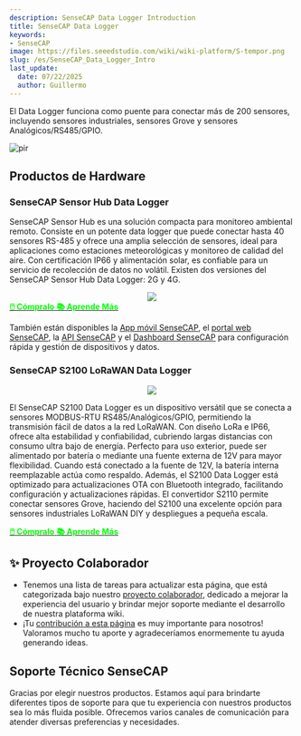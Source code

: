 ```yaml
---
description: SenseCAP Data Logger Introduction
title: SenseCAP Data Logger 
keywords:
- SenseCAP
image: https://files.seeedstudio.com/wiki/wiki-platform/S-tempor.png
slug: /es/SenseCAP_Data_Logger_Intro
last_update:
  date: 07/22/2025
  author: Guillermo
---
```


El Data Logger funciona como puente para conectar más de 200 sensores, incluyendo sensores industriales, sensores Grove y sensores Analógicos/RS485/GPIO.

<p style={{textAlign: 'center'}}><img src="https://sensecap-solution-upload.cdn.seeed.cn/cc/2022/09/8939fbb3c723aea6c946d42bd464ee32-1.png?x-oss-process=image%2Fformat,webp" alt="pir" width={1000} height="auto" /></p>

## Productos de Hardware

### SenseCAP Sensor Hub Data Logger

SenseCAP Sensor Hub es una solución compacta para monitoreo ambiental remoto. Consiste en un potente data logger que puede conectar hasta 40 sensores RS-485 y ofrece una amplia selección de sensores, ideal para aplicaciones como estaciones meteorológicas y monitoreo de calidad del aire. Con certificación IP66 y alimentación solar, es confiable para un servicio de recolección de datos no volátil. Existen dos versiones del SenseCAP Sensor Hub Data Logger: 2G y 4G.

<div align="center"><img width="{800}" src="https://files.seeedstudio.com/wiki/SenseCAP/introduction/hub.png"/></div>

<div class="get_one_now_container" style={{textAlign: 'center'}}>
    <a class="get_one_now_item" href="https://www.seeedstudio.com/SenseCAP-Sensor-Hub-4G-Data-Logger-with-builtin-battery-p-4852.html"><strong><span><font color={'FFFFFF'} size={"4"}> 🖱️ Cómpralo</font></span></strong>
    </a>
    <a class="get_one_now_item" href="https://wiki.seeedstudio.com/Sensor/SenseCAP/SenseCAP_Data_Logger/SenseCAP-Sensor-Hub-Data-Logger/" ><strong><span><font color={'FFFFFF'} size={"4"}> 📚 Aprende Más</font></span></strong>
    </a>
</div>

También están disponibles la [App móvil SenseCAP](https://solution.seeedstudio.com/product/software-cloud-sensecap-app/), el [portal web SenseCAP](https://solution.seeedstudio.com/product/software-cloud-sensecap-portal/), la [API SenseCAP](https://sensecap-docs.seeed.cc/introduction.html) y el [Dashboard SenseCAP](https://solution.seeedstudio.com/product/software-cloud-sensecap-dashboard/) para configuración rápida y gestión de dispositivos y datos.

### SenseCAP S2100 LoRaWAN Data Logger

<div align="center"><img width="{800}" src="https://files.seeedstudio.com/wiki/SenseCAP/introduction/log.png"/></div>

El SenseCAP S2100 Data Logger es un dispositivo versátil que se conecta a sensores MODBUS-RTU RS485/Analógicos/GPIO, permitiendo la transmisión fácil de datos a la red LoRaWAN. Con diseño LoRa e IP66, ofrece alta estabilidad y confiabilidad, cubriendo largas distancias con consumo ultra bajo de energía. Perfecto para uso exterior, puede ser alimentado por batería o mediante una fuente externa de 12V para mayor flexibilidad. Cuando está conectado a la fuente de 12V, la batería interna reemplazable actúa como respaldo. Además, el S2100 Data Logger está optimizado para actualizaciones OTA con Bluetooth integrado, facilitando configuración y actualizaciones rápidas. El convertidor S2110 permite conectar sensores Grove, haciendo del S2100 una excelente opción para sensores industriales LoRaWAN DIY y despliegues a pequeña escala.

<div class="get_one_now_container" style={{textAlign: 'center'}}>
    <a class="get_one_now_item" href="https://www.seeedstudio.com/SenseCAP-S2100-LoRaWAN-Data-Logger-p-5361.html"><strong><span><font color={'FFFFFF'} size={"4"}> 🖱️ Cómpralo</font></span></strong>
    </a>
    <a class="get_one_now_item" href="https://wiki.seeedstudio.com/Sensor/SenseCAP/SenseCAP_Data_Logger/Data_Logger/" ><strong><span><font color={'FFFFFF'} size={"4"}> 📚 Aprende Más</font></span></strong>
    </a>
</div>

## ✨ Proyecto Colaborador

- Tenemos una lista de tareas para actualizar esta página, que está categorizada bajo nuestro [proyecto colaborador](https://github.com/orgs/Seeed-Studio/projects/6/views/1?pane=issue&itemId=30957479), dedicado a mejorar la experiencia del usuario y brindar mejor soporte mediante el desarrollo de nuestra plataforma wiki.
- ¡Tu [contribución a esta página](https://github.com/orgs/Seeed-Studio/projects/6/views/1?pane=issue&itemId=33961929) es muy importante para nosotros! Valoramos mucho tu aporte y agradeceríamos enormemente tu ayuda generando ideas.

## Soporte Técnico SenseCAP

Gracias por elegir nuestros productos. Estamos aquí para brindarte diferentes tipos de soporte para que tu experiencia con nuestros productos sea lo más fluida posible. Ofrecemos varios canales de comunicación para atender diversas preferencias y necesidades.

<div class="button_tech_support_container">
<a href="https://discord.gg/sensecap" class="button_tech_support_sensecap"></a>
<a href="https://support.sensecapmx.com/portal/en/home" class="button_tech_support_sensecap3"></a>
</div>

<div class="button_tech_support_container">
<a href="mailto:support@sensecapmx.com" class="button_tech_support_sensecap2"></a>
<a href="https://github.com/Seeed-Studio/wiki-documents/discussions/69" class="button_discussion"></a>
</div>
